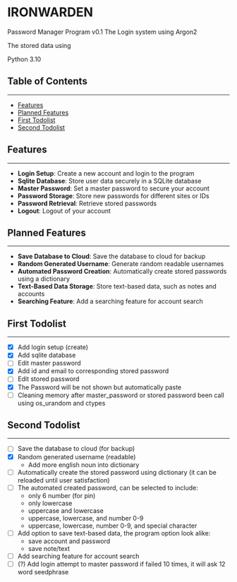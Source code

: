 # IRONWARDEN
Password Manager Program v0.1
The Login system using Argon2

The stored data using 

Python 3.10

## Table of Contents
---------------

* [Features](#features)
* [Planned Features](#planned-features)
* [First Todolist](#first-todolist)
* [Second Todolist](#second-todolist)

## Features
---------------

* **Login Setup**: Create a new account and login to the program
* **Sqlite Database**: Store user data securely in a SQLite database
* **Master Password**: Set a master password to secure your account
* **Password Storage**: Store new passwords for different sites or IDs
* **Password Retrieval**: Retrieve stored passwords
* **Logout**: Logout of your account

## Planned Features
-------------------

* **Save Database to Cloud**: Save the database to cloud for backup
* **Random Generated Username**: Generate random readable usernames
* **Automated Password Creation**: Automatically create stored passwords using a dictionary
* **Text-Based Data Storage**: Store text-based data, such as notes and accounts
* **Searching Feature**: Add a searching feature for account search

## First Todolist
-----------------

- [x] Add login setup (create)
- [x] Add sqlite database
- [ ] Edit master password 
- [x] Add id and email to corresponding stored password
- [ ] Edit stored password
- [x] The Password will be not shown but automatically paste
- [ ] Cleaning memory after master_password or stored password been call using os_urandom and ctypes

## Second Todolist
-----------------

- [ ] Save the database to cloud (for backup)
- [x] Random generated username (readable)
	+ Add more english noun into dictionary
- [ ] Automatically create the stored password using dictionary (it can be reloaded until user satisfaction)
- [ ] The automated created password, can be selected to include:
	+ only 6 number (for pin)
	+ only lowercase
	+ uppercase and lowercase
	+ uppercase, lowercase, and number 0-9
	+ uppercase, lowercase, number 0-9, and special character
- [ ] Add option to save text-based data, the program option look alike:
	+ save account and password
	+ save note/text
- [ ] Add searching feature for account search
- [ ] (?) Add login attempt to master password if failed 10 times, it will ask 12 word seedphrase